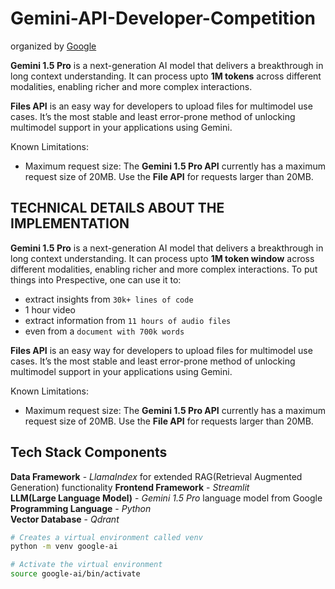 # Gemini-API-Developer-Competition

organized by [Google](https://ai.google.dev/competition)

**Gemini 1.5 Pro** is a next-generation AI model that delivers a breakthrough in long context understanding. It can process upto **1M tokens** across different modalities, enabling richer and more complex interactions.

**Files API** is an easy way for developers to upload files for multimodel use cases. It’s the most stable and least error-prone method of unlocking multimodel support in your applications using Gemini.

Known Limitations:

- Maximum request size: The **Gemini 1.5 Pro API** currently has a maximum request size of 20MB. Use the **File API** for requests larger than 20MB.

## TECHNICAL DETAILS ABOUT THE IMPLEMENTATION

**Gemini 1.5 Pro** is a next-generation AI model that delivers a breakthrough in long context understanding. It can process upto **1M token window** across different modalities, enabling richer and more complex interactions. To put things into Prespective, one can use it to:

- extract insights from `30k+ lines of code`
- 1 hour video
- extract information from `11 hours of audio files`
- even from a `document with 700k words`

**Files API** is an easy way for developers to upload files for multimodel use cases. It’s the most stable and least error-prone method of unlocking multimodel support in your applications using Gemini.

Known Limitations:

- Maximum request size: The **Gemini 1.5 Pro API** currently has a maximum request size of 20MB. Use the **File API** for requests larger than 20MB.

## Tech Stack Components

**Data Framework** - *LlamaIndex*  for extended RAG(Retrieval Augmented Generation) functionality
**Frontend Framework** - *Streamlit*  
**LLM(Large Language Model)** - *Gemini 1.5 Pro* language model from Google
**Programming Language** - *Python*  
**Vector Database** - *Qdrant*

```bash
# Creates a virtual environment called venv
python -m venv google-ai
```

```bash
# Activate the virtual environment
source google-ai/bin/activate
```
